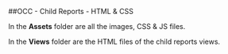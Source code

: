 ##OCC - Child Reports - HTML & CSS

In the **Assets** folder are all the images, CSS & JS files.

In the **Views** folder are the HTML files of the child reports views.
